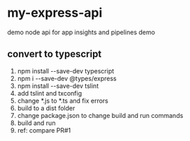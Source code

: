 # my-express-api
demo node api for app insights and pipelines demo

## convert to typescript

1. npm install --save-dev typescript
2. npm i --save-dev @types/express
3. npm install --save-dev tslint
4. add tslint and txconfig
5. change *.js to *.ts and fix errors
6. build to a dist folder
7. change package.json to change build and run commands
8. build and run
9. ref: compare PR#1